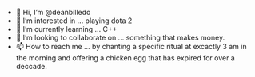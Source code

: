 - 👋 Hi, I’m @deanbilledo
- 👀 I’m interested in ... playing dota 2
- 🌱 I’m currently learning ... C++ 
- 💞️ I’m looking to collaborate on ... something that makes money.
- 📫 How to reach me ... by chanting a specific ritual at excactly 3 am in the morning and offering a chicken egg that has expired for over a deccade.

<!---
deanbilledo/deanbilledo is a ✨ special ✨ repository because its `README.md` (this file) appears on your GitHub profile.
You can click the Preview link to take a look at your changes.
---> 
